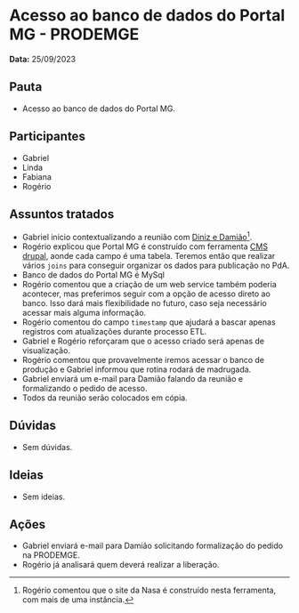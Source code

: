 # Acesso ao banco de dados do Portal MG - PRODEMGE

**Data:** 25/09/2023

## Pauta
- Acesso ao banco de dados do Portal MG.

## Participantes
- Gabriel
- Linda
- Fabiana
- Rogério

## Assuntos tratados
- Gabriel inicio contextualizando a reunião com [Diniz e Damião](../20230918_apresentacao_canais_digitais_mapa_transformacao)[^1].
- Rogério explicou que Portal MG é construído com ferramenta [CMS drupal](https://www.drupal.org/), aonde cada campo é uma tabela. Teremos então que realizar vários `joins` para conseguir organizar os dados para publicação no PdA.
- Banco de dados do Portal MG é MySql
- Rogério comentou que a criação de um web service também poderia acontecer, mas preferimos seguir com a opção de acesso direto ao banco. Isso dará mais flexibilidade no futuro, caso seja necessário acessar mais alguma informação.
- Rogério comentou do campo `timestamp` que ajudará a bascar apenas registros com atualizações durante processo ETL.
- Gabriel e Rogério reforçaram que o acesso criado será apenas de visualização.
- Rogério comentou que provavelmente iremos acessar o banco de produção e Gabriel informou que rotina rodará de madrugada.
- Gabriel enviará um e-mail para Damião falando da reunião e formalizando o pedido de acesso.
- Todos da reunião serão colocados em cópia.

## Dúvidas
- Sem dúvidas.

## Ideias
- Sem ideias.

## Ações
- Gabriel enviará e-mail para Damião solicitando formalização do pedido na PRODEMGE.
- Rogério já analisará quem deverá realizar a liberação.

[^1]: Rogério comentou que o site da Nasa é construído nesta ferramenta, com mais de uma instância.
